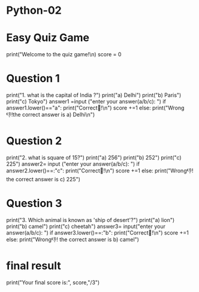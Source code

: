 # Python-02
# Easy Quiz Game
print("Welcome to the quiz game!\n)
score = 0
# Question 1
print("1. what is the capital of India ?")
print("a) Delhi")
print("b) Paris")
print("c) Tokyo")
answer1 =input ("enter your answer(a/b/c): ")
if answer1.lower()=="a":
   print("Correct🎉!\n")
   score +=1
else:
  print("Wrong👎!the correct answer is a) Delhi\n")
# Question 2
print("2. what is square of 15?")
print("a) 256")
print("b) 252")
print("c) 225")
answer2= input ("enter your answer(a/b/c): ")
if answer2.lower()==:"c":
    print("Correct🎉!\n")
    score +=1
else:
    print("Wrong👎! the correct answer is c) 225")
# Question 3
print("3. Which animal is known as 'ship of desert'?")
print("a) lion")
print("b) camel")
print("c) cheetah")
answer3= input("enter your answer(a/b/c): ")
if answer3.lower()==:"b":
    print("Correct🎉!\n")
    score +=1
else:
    print("Wrong👎! the correct answer is b) camel")
# final result
print("Your final score is:", score,"/3")
    
